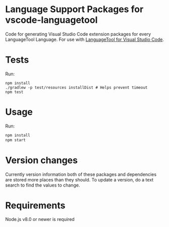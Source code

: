 # Language Support Packages for vscode-languagetool

Code for generating Visual Studio Code extension packages for every LanguageTool Language.  For use with [LanguageTool for Visual Studio Code](https://github.com/adamvoss/vscode-languagetool).

# Tests

Run:

```
npm install
./gradlew -p test/resources installDist # Helps prevent timeout
npm test
```

# Usage

Run:
```sh
npm install
npm start
```

# Version changes

Currently version information both of these packages and dependencies are stored more places than they should.  To update a version, do a text search to find the values to change.

# Requirements

Node.js v8.0 or newer is required